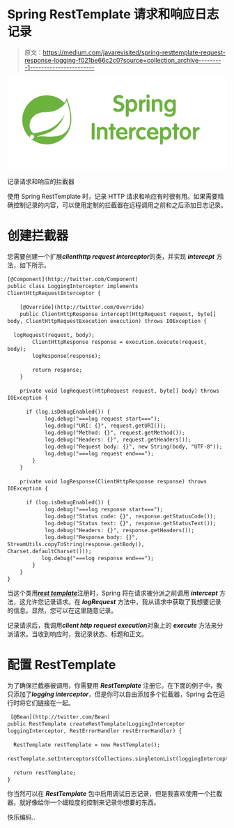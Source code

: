# Spring RestTemplate 请求和响应日志记录

> 原文：<https://medium.com/javarevisited/spring-resttemplate-request-response-logging-f021be66c2c0?source=collection_archive---------1----------------------->

![](img/b4ff8c4d315b607e52c7ca9572114b38.png)

记录请求和响应的拦截器

使用 Spring RestTemplate 时，记录 HTTP 请求和响应有时很有用。如果需要精确控制记录的内容，可以使用定制的拦截器在远程调用之前和之后添加日志记录。

# 创建拦截器

您需要创建一个扩展***clienthttp request interceptor***的类，并实现 ***intercept*** 方法，如下所示。

```
[@Component](http://twitter.com/Component)
public class LoggingInterceptor implements ClientHttpRequestInterceptor {

    [@Override](http://twitter.com/Override)
    public ClientHttpResponse intercept(HttpRequest request, byte[] body, ClientHttpRequestExecution execution) throws IOException {

  logRequest(request, body);
        ClientHttpResponse response = execution.execute(request, body);
        logResponse(response);

        return response;
    } 

    private void logRequest(HttpRequest request, byte[] body) throws IOException {

      if (log.isDebugEnabled()) {
            log.debug("===log request start===");
            log.debug("URI: {}", request.getURI());
            log.debug("Method: {}", request.getMethod());
            log.debug("Headers: {}", request.getHeaders());
            log.debug("Request body: {}", new String(body, "UTF-8"));
            log.debug("===log request end===");
        }
    }

    private void logResponse(ClientHttpResponse response) throws IOException {

      if (log.isDebugEnabled()) {
            log.debug("===log response start===");
            log.debug("Status code: {}", response.getStatusCode());
            log.debug("Status text: {}", response.getStatusText());
            log.debug("Headers: {}", response.getHeaders());
            log.debug("Response body: {}", StreamUtils.copyToString(response.getBody(), Charset.defaultCharset()));
           log.debug("===log response end===");
        }
    }
}
```

当这个类用[***rest template***](https://javarevisited.blogspot.com/2017/02/how-to-consume-json-from-restful-web-services-Spring-RESTTemplate-Example.html)注册时，Spring 将在请求被分派之前调用 ***intercept*** 方法，这允许您记录请求。在 ***logRequest*** 方法中，我从请求中获取了我想要记录的信息。显然，您可以在这里随意记录。

记录请求后，我调用***client http request execution***对象上的 ***execute*** 方法来分派请求。当收到响应时，我记录状态、标题和正文。

# 配置 RestTemplate

为了确保拦截器被调用，你需要用 ***RestTemplate*** 注册它。在下面的例子中，我只添加了***logging interceptor***，但是你可以自由添加多个拦截器，Spring 会在运行时将它们链接在一起。

```
 [@Bean](http://twitter.com/Bean)
public RestTemplate createRestTemplate(LoggingInterceptor loggingInterceptor, RestErrorHandler restErrorHandler) {

  RestTemplate restTemplate = new RestTemplate();
  restTemplate.setInterceptors(Collections.singletonList(loggingInterceptor));

  return restTemplate;
}
```

你当然可以在 ***RestTemplate*** 包中启用调试日志记录，但是我喜欢使用一个拦截器，就好像给你一个细粒度的控制来记录你想要的东西。

快乐编码..